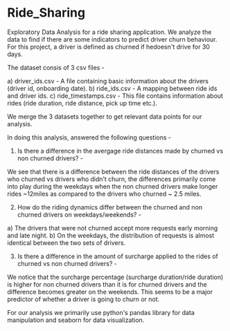 # Ride_Sharing
Exploratory Data Analysis for a ride sharing application. We analyze the data to find if there are some indicators to predict driver churn behaviour. For this project, a driver is defined as churned if hedoesn't drive for 30 days.

The dataset consis of 3 csv files - 

a) driver_ids.csv - A file containing basic information about the drivers (driver id, onboarding date).
b) ride_ids.csv - A mapping between ride ids and driver ids.
c) ride_timestamps.csv - This file contains information about rides (ride duration, ride distance, pick up time etc.).

We merge the 3 datasets together to get relevant data points for our analysis.

In doing this analysis, answered the following questions - 

1) Is there a difference in the avergage ride distances made by churned vs non churned drivers? - 

We see that there is a difference between the ride distances of the drivers who churned vs drivers who didn’t churn, the differences primarily come into play during the weekdays when the non churned drivers make longer rides ~12miles as compared to the drivers who churned ~ 2.5 miles.

2) How do the riding dynamics differ between the churned and non churned drivers on weekdays/weekends? -

a) The drivers that were not churned accept more requests early morning and late night.
b) On the weekdays, the distribution of requests is almost identical between the two sets of drivers.

3) Is there a difference in the amount of surcharge applied to the rides of churned vs non churned drivers? -

We notice that the surcharge percentage (surcharge duration/ride duration) is higher for non churned drivers than it is for churned drivers and the difference becomes greater on the weekends. This seems to be a major predictor of whether a driver is going to churn or not.

For our analysis we primarily use python's pandas library for data manipulation and seaborn for data visualization.
